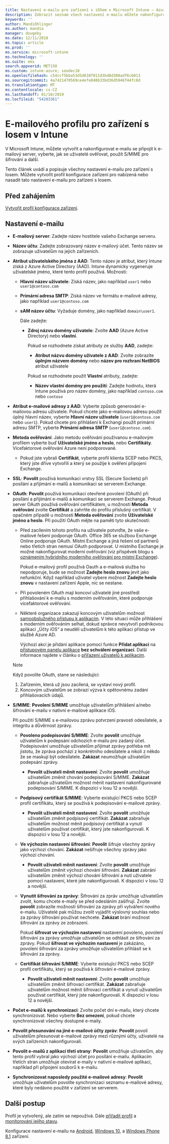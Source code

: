 ```yaml
---
title: Nastavení e-mailu pro zařízení s iOSem v Microsoft Intune – Azure | Microsoft Docs
description: Zobrazit seznam všech nastavení e-mailu můžete nakonfigurovat a přidat do zařízení s Iosem v Microsoft Intune, včetně použití serverů Exchange a získání atributů z Azure Active Directory. Můžete také povolit protokol SSL, ověřování uživatelů pomocí certifikátů nebo uživatelského jména a hesla a synchronizace e-mailu na zařízeních s Iosem pomocí konfiguračních profilů zařízení v Microsoft Intune.
keywords: ''
author: MandiOhlinger
ms.author: mandia
manager: dougeby
ms.date: 12/11/2018
ms.topic: article
ms.prod: ''
ms.service: microsoft-intune
ms.technology: ''
ms.suite: ems
search.appverid: MET150
ms.custom: intune-azure; seodec18
ms.openlocfilehash: c54ccf5bba53d5d638f011d3bd0d308adf6cb013
ms.sourcegitcommit: 4a7421470569ce4efe848633bd36d5946f44fc8d
ms.translationtype: MT
ms.contentlocale: cs-CZ
ms.lasthandoff: 01/10/2019
ms.locfileid: "54203361"
---
```

# <a name="email-profile-settings-for-ios-devices-in-intune"></a>E-mailového profilu pro zařízení s Iosem v Intune

V Microsoft Intune, můžete vytvořit a nakonfigurovat e-mailu se připojit k e-mailový server, vyberte, jak se uživatelé ověřovat, použít S/MIME pro šifrování a další.

Tento článek uvádí a popisuje všechny nastavení e-mailu pro zařízení s Iosem. Můžete vytvořit profil konfigurace zařízení pro nabízená nebo nasadit tato nastavení e-mailu pro zařízení s Iosem.

## <a name="before-you-begin"></a>Před zahájením

[Vytvořit profil konfigurace zařízení](email-settings-configure.md#create-a-device-profile).

## <a name="email-settings"></a>Nastavení e-mailu

- **E-mailový server**: Zadejte název hostitele vašeho Exchange serveru.
- **Název účtu**: Zadejte zobrazovaný název e-mailový účet. Tento název se zobrazuje uživatelům na jejich zařízeních.
- **Atribut uživatelského jména z AAD**: Tento název je atribut, který Intune získá z Azure Active Directory (AAD). Intune dynamicky vygeneruje uživatelské jméno, které tento profil používá. Možnosti:
  - **Hlavní název uživatele**: Získá název, jako například `user1` nebo `user1@contoso.com`
  - **Primární adresa SMTP**: Získá název ve formátu e-mailové adresy, jako například `user1@contoso.com`
  - **sAM název účtu**: Vyžaduje domény, jako například `domain\user1`.

    Dále zadejte:  
    - **Zdroj názvu domény uživatele**: Zvolte **AAD** (Azure Active Directory) nebo **vlastní**.

      Pokud se rozhodnete získat atributy ze služby **AAD**, zadejte:
      - **Atribut názvu domény uživatele z AAD**: Zvolte zobrazíte **úplným názvem domény** nebo **název pro rozhraní NetBIOS** atribut uživatele

      Pokud se rozhodnete použít **Vlastní** atributy, zadejte:
      - **Název vlastní domény pro použití**: Zadejte hodnotu, která Intune používá pro název domény, jako například `contoso.com` nebo `contoso`

- **Atribut e-mailové adresy z AAD**: Vyberte způsob generování e-mailovou adresu uživatele. Pokud chcete jako e-mailovou adresu použít úplný hlavní název, vyberte **Hlavní název uživatele** (`user1@contoso.com` nebo `user1`). Pokud chcete pro přihlášení k Exchangi použít primární adresu SMTP, vyberte **Primární adresa SMTP** (`user1@contoso.com`).
- **Metoda ověřování**: Jako metodu ověřování používanou e-mailovým profilem vyberte buď **Uživatelské jméno a heslo**, nebo **Certifikáty**. Vícefaktorové ověřování Azure není podporované.
  - Pokud jste vybrali **Certifikát**, vyberte profil klienta SCEP nebo PKCS, který jste dříve vytvořili a který se použije k ověření připojení Exchange.
- **SSL**: **Povolit** používá komunikaci vrstvy SSL (Secure Sockets) při posílání a přijímání e-mailů a komunikaci se serverem Exchange.
- **OAuth**: **Povolit** používá komunikaci otevřené povolení (OAuth) při posílání a přijímání e-mailů a komunikaci se serverem Exchange. Pokud server OAuth používá ověřování certifikátem, u možnosti **Metoda ověřování** zvolte **Certifikát** a zahrňte do profilu příslušný certifikát. V opačném případě u možnosti **Metoda ověřování** zvolte **Uživatelské jméno a heslo**. Při použití OAuth mějte na paměti tyto skutečnosti:

  - Před zacílením tohoto profilu na uživatele potvrďte, že vaše e-mailové řešení podporuje OAuth. Office 365 se službou Exchange Online podporuje OAuth. Místní Exchange a jiná řešení od partnerů nebo třetích stran nemusí OAuth podporovat. U místního Exchange je možné nakonfigurovat moderní ověřování (viz příspěvek blogu s [oznámením hybridního moderního ověřování pro místní Exchange](https://blogs.technet.microsoft.com/exchange/2017/12/06/announcing-hybrid-modern-authentication-for-exchange-on-premises/)).

    Pokud e-mailový profil používá Oauth a e-mailová služba ho nepodporuje, bude se možnost **Zadejte heslo znovu** jevit jako nefunkční. Když například uživatel vybere možnost **Zadejte heslo znovu** v nastavení zařízení Apple, nic se nestane.

  - Při povoleném OAuth mají koncoví uživatelé jiné prostředí přihlašování k e-mailu s moderním ověřováním, které podporuje vícefaktorové ověřování. 

  - Některé organizace zakazují koncovým uživatelům možnost [samoobslužného přístupu k aplikacím](https://docs.microsoft.com/azure/active-directory/manage-apps/manage-self-service-access). V této situaci může přihlášení s moderním ověřováním selhat, dokud správce nevytvoří podnikovou aplikaci „Účty iOS“ a neudělí uživatelům k této aplikaci přístup ve službě Azure AD.

    Výchozí akcí je přidání aplikace pomocí funkce **Přidat aplikaci** na [přístupovém panelu aplikace](https://docs.microsoft.com/azure/active-directory/user-help/active-directory-saas-access-panel-introduction) **bez schválení organizací**. Další informace najdete v článku o [přiřazení uživatelů k aplikacím](https://docs.microsoft.com/azure/active-directory/manage-apps/ways-users-get-assigned-to-applications).

  > [!NOTE]
  > Když povolíte OAuth, stane se následující:  
  > 1. Zařízením, která už jsou zacílená, se vystaví nový profil.
  > 2. Koncovým uživatelům se zobrazí výzva k opětovnému zadání přihlašovacích údajů.

- **S/MIME**: **Povolení S/MIME** umožňuje uživatelům přihlášení a/nebo šifrování e-mailu v nativní e-mailové aplikace iOS. 

  Při použití S/MIME s e-mailovou zprávu potvrzení pravosti odesílatele, a integritu a důvěrnost zprávy.

  - **Povoleno podepisování S/MIME**: Zvolte **povolit** umožňuje uživatelům k podepsání odchozích e-mailu pro zadaný účet. Podepisování umožňuje uživatelům přijímat zprávy potřeba mít jistotu, že zpráva pochází z konkrétního odesílatele a nikoli z někdo že se maskují být odesílatele. **Zakázat** neumožňuje uživatelům podepsání zprávy.
    - **Povolit uživateli měnit nastavení**: Zvolte **povolit** umožňuje uživatelům změnit chování podepisování S/MIME. **Zakázat** zabraňuje uživatelům možnost měnit nastavení nakonfigurované podepisování S/MIME. K dispozici v Iosu 12 a novější.

  - **Podpisový certifikát S/MIME**: Vyberte existující PKCS nebo SCEP profil certifikátu, který se používá k podepisování e-mailové zprávy.
    - **Povolit uživateli měnit nastavení**: Zvolte **povolit** umožňuje uživatelům změnit podpisový certifikát. **Zakázat** zabraňuje uživatelům možnost měnit podpisový certifikát a vynutí uživatelům používat certifikát, který jste nakonfigurovali. K dispozici v Iosu 12 a novější.

  - **Ve výchozím nastavení šifrování**: **Povolit** šifruje všechny zprávy jako výchozí chování. **Zakázat** nešifruje všechny zprávy jako výchozí chování.
    - **Povolit uživateli měnit nastavení**: Zvolte **povolit** umožňuje uživatelům změnit výchozí chování šifrování. **Zakázat** zabrání uživatelům změnit výchozí chování šifrování a nutí uživatele pomocí nastavení, které jste nakonfigurovali. K dispozici v Iosu 12 a novější.

  - **Vynutit šifrování za zprávy**: Šifrování za zpráv umožňuje uživatelům zvolit, komu chcete e-maily se před odesláním zašifrují. Zvolte **povolit** zobrazíte možnosti šifrování za zprávy při vytváření nového e-mailu. Uživatelé pak můžou zvolit vyjádřit výslovný souhlas nebo za zprávy šifrování používat nechcete. **Zakázat** brání možnost šifrování za zprávy ze zobrazení.

    Pokud **šifrovat ve výchozím nastavení** nastavení povoleno, povolení šifrování za zprávy umožňuje uživatelům se odhlásit ze šifrování za zprávy. Pokud **šifrovat ve výchozím nastavení** je zakázáno, povolení šifrování za zprávy umožňuje uživatelům přihlásit se k šifrování za zprávy.

  - **Certifikát šifrování S/MIME**: Vyberte existující PKCS nebo SCEP profil certifikátu, který se používá k šifrování e-mailové zprávy.
    - **Povolit uživateli měnit nastavení**: Zvolte **povolit** umožňuje uživatelům změnit šifrovací certifikát. **Zakázat** zabraňuje uživatelům možnost měnit šifrovací certifikát a vynutí uživatelům používat certifikát, který jste nakonfigurovali. K dispozici v Iosu 12 a novější.
- **Počet e-mailů k synchronizaci**: Zvolte počet dní e-mailu, který chcete synchronizovat. Nebo vyberte **Bez omezení**, pokud chcete synchronizovat všechny dostupné e-maily.
- **Povolit přesunování na jiné e-mailové účty zpráv**: **Povolit** povolí uživatelům přesunovat e-mailové zprávy mezi různými účty, uživatelé na svých zařízeních nakonfigurovali.
- **Povolit e-mailů z aplikací třetí strany**: **Povolit** umožňuje uživatelům, aby tento profil vybral jako výchozí účet pro posílání e-mailu. Aplikacím třetích stran umožňuje otevírat e-maily v nativní e-mailové aplikaci, například při připojení souborů k e-mailu.
- **Synchronizovat naposledy použité e-mailové adresy**: **Povolit** umožňuje uživatelům povolíte synchronizaci seznamu e-mailové adresy, které byly nedávno použité v zařízení se serverem.

## <a name="next-steps"></a>Další postup

Profil je vytvořený, ale zatím se nepoužívá. Dále [přiřadit profil](device-profile-assign.md) a [monitorování jejího stavu](device-profile-monitor.md).

Konfigurace nastavení e-mailu na [Android](email-settings-android.md), [Windows 10](email-settings-windows-10.md), a [Windows Phone 8.1](email-settings-windows-phone-8-1.md) zařízení.
